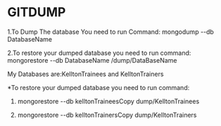 # GITDUMP
1.To Dump The database You need to run Command:
mongodump --db DatabaseName

2.To restore your dumped database you need to run command:
mongorestore --db DatabaseName /dump/DataBaseName

My  Databases are:KelltonTrainees and KelltonTrainers

*To restore your dumped database you need to run command:

1. mongorestore --db kelltonTraineesCopy dump/KelltonTrainees

2. mongorestore --db kelltonTrainersCopy dump/KelltonTrainers




